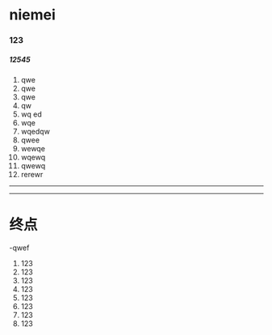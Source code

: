 # niemei  
### 123
##### 12545
1. qwe  
2. qwe  
3. qwe  
4. qw  
5. wq ed  
6. wqe  
7. wqedqw  
8. qwee
9. wewqe
10. wqewq
11. qwewq
12. rerewr  
-----------   
-----------  
# 终点
-qwef  
1. 123
2. 123
3. 123
4. 123
5. 123
6. 123
7. 123
8. 123
